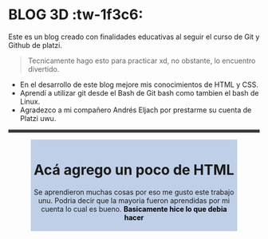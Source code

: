 # BLOG 3D :tw-1f3c6: 
Este es un blog creado con finalidades educativas al seguir el curso de Git y Github de platzi.
> Tecnicamente hago esto para practicar xd, no obstante, lo encuentro divertido.

- En el desarrollo de este blog mejore mis conocimientos de HTML y CSS.
- Aprendí a utilizar git desde el Bash de Git bash como tambien el bash de Linux.
- Agradezco a mi compañero Andrés Eljach por prestarme su cuenta de Platzi uwu.
<hr style="border-top: 5px solid #3D3B40">
<div class="Contenido-basico" style="background-color:#BFCFE7; heigh: 50px; width:80%; margin: auto; padding:5px;">
	<h1 align="center">
		Ac&aacute; agrego un poco de HTML
	</h1 >
	<p style="padding:20px auto; text-align:center; font-weight:normal;">
		Se aprendieron muchas cosas por eso me gusto este trabajo unu. Podria decir que la mayoria fueron aprendidas por mi cuenta lo cual es bueno. <span style="color:black; font-weight:bolder;"> Basicamente hice lo que debia hacer</span>
	</p>
</div>
